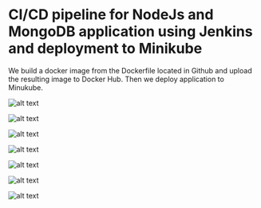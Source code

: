# CI/CD pipeline for NodeJs and MongoDB application using Jenkins and deployment to Minikube

We build a docker image from the Dockerfile located in Github and upload the resulting image to Docker Hub.
Then we deploy application to Minukube.


![alt text](https://github.com/anpavlovsk/CICD-Jenkins-Docker-Minikube/blob/main/screenshots/1.png?raw=true)


![alt text](https://github.com/anpavlovsk/CICD-Jenkins-Docker-Minikube/blob/main/screenshots/2.png?raw=true)


![alt text](https://github.com/anpavlovsk/CICD-Jenkins-Docker-Minikube/blob/main/screenshots/3.png?raw=true)


![alt text](https://github.com/anpavlovsk/CICD-Jenkins-Docker-Minikube/blob/main/screenshots/4.png?raw=true)


![alt text](https://github.com/anpavlovsk/CICD-Jenkins-Docker-Minikube/blob/main/screenshots/5.png?raw=true)


![alt text](https://github.com/anpavlovsk/CICD-Jenkins-Docker-Minikube/blob/main/screenshots/6.png?raw=true)


![alt text](https://github.com/anpavlovsk/CICD-Jenkins-Docker-Minikube/blob/main/screenshots/7.png?raw=true)
